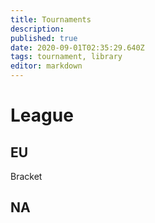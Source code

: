 ```yaml
---
title: Tournaments
description: 
published: true
date: 2020-09-01T02:35:29.640Z
tags: tournament, library
editor: markdown
---
```


# League

## EU
Bracket
## NA